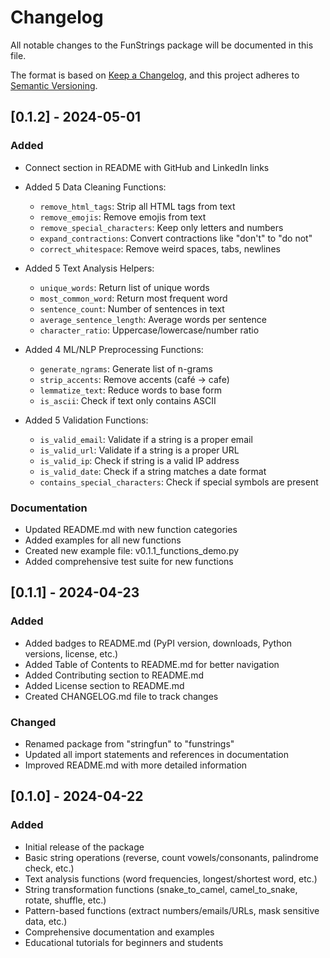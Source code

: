 # Changelog

All notable changes to the FunStrings package will be documented in this file.

The format is based on [Keep a Changelog](https://keepachangelog.com/en/1.0.0/),
and this project adheres to [Semantic Versioning](https://semver.org/spec/v2.0.0.html).

## [0.1.2] - 2024-05-01

### Added
- Connect section in README with GitHub and LinkedIn links
- Added 5 Data Cleaning Functions:
  - `remove_html_tags`: Strip all HTML tags from text
  - `remove_emojis`: Remove emojis from text
  - `remove_special_characters`: Keep only letters and numbers
  - `expand_contractions`: Convert contractions like "don't" to "do not"
  - `correct_whitespace`: Remove weird spaces, tabs, newlines

- Added 5 Text Analysis Helpers:
  - `unique_words`: Return list of unique words
  - `most_common_word`: Return most frequent word
  - `sentence_count`: Number of sentences in text
  - `average_sentence_length`: Average words per sentence
  - `character_ratio`: Uppercase/lowercase/number ratio

- Added 4 ML/NLP Preprocessing Functions:
  - `generate_ngrams`: Generate list of n-grams
  - `strip_accents`: Remove accents (café → cafe)
  - `lemmatize_text`: Reduce words to base form
  - `is_ascii`: Check if text only contains ASCII

- Added 5 Validation Functions:
  - `is_valid_email`: Validate if a string is a proper email
  - `is_valid_url`: Validate if a string is a proper URL
  - `is_valid_ip`: Check if string is a valid IP address
  - `is_valid_date`: Check if a string matches a date format
  - `contains_special_characters`: Check if special symbols are present

### Documentation
- Updated README.md with new function categories
- Added examples for all new functions
- Created new example file: v0.1.1_functions_demo.py
- Added comprehensive test suite for new functions

## [0.1.1] - 2024-04-23

### Added
- Added badges to README.md (PyPI version, downloads, Python versions, license, etc.)
- Added Table of Contents to README.md for better navigation
- Added Contributing section to README.md
- Added License section to README.md
- Created CHANGELOG.md file to track changes

### Changed
- Renamed package from "stringfun" to "funstrings"
- Updated all import statements and references in documentation
- Improved README.md with more detailed information

## [0.1.0] - 2024-04-22

### Added
- Initial release of the package
- Basic string operations (reverse, count vowels/consonants, palindrome check, etc.)
- Text analysis functions (word frequencies, longest/shortest word, etc.)
- String transformation functions (snake_to_camel, camel_to_snake, rotate, shuffle, etc.)
- Pattern-based functions (extract numbers/emails/URLs, mask sensitive data, etc.)
- Comprehensive documentation and examples
- Educational tutorials for beginners and students
